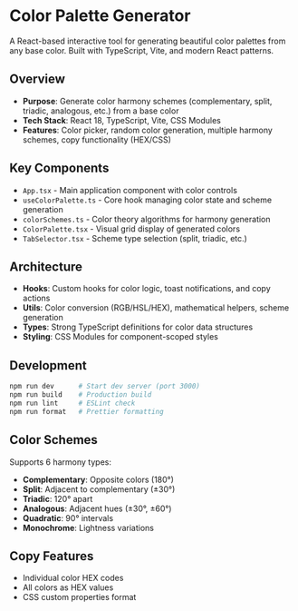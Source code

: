 # Color Palette Generator

A React-based interactive tool for generating beautiful color palettes from any base color. Built with TypeScript, Vite, and modern React patterns.

## Overview

- **Purpose**: Generate color harmony schemes (complementary, split, triadic, analogous, etc.) from a base color
- **Tech Stack**: React 18, TypeScript, Vite, CSS Modules
- **Features**: Color picker, random color generation, multiple harmony schemes, copy functionality (HEX/CSS)

## Key Components

- `App.tsx` - Main application component with color controls
- `useColorPalette.ts` - Core hook managing color state and scheme generation
- `colorSchemes.ts` - Color theory algorithms for harmony generation
- `ColorPalette.tsx` - Visual grid display of generated colors
- `TabSelector.tsx` - Scheme type selection (split, triadic, etc.)

## Architecture

- **Hooks**: Custom hooks for color logic, toast notifications, and copy actions
- **Utils**: Color conversion (RGB/HSL/HEX), mathematical helpers, scheme generation
- **Types**: Strong TypeScript definitions for color data structures
- **Styling**: CSS Modules for component-scoped styles

## Development

```bash
npm run dev      # Start dev server (port 3000)
npm run build    # Production build
npm run lint     # ESLint check
npm run format   # Prettier formatting
```

## Color Schemes

Supports 6 harmony types:

- **Complementary**: Opposite colors (180°)
- **Split**: Adjacent to complementary (±30°)
- **Triadic**: 120° apart
- **Analogous**: Adjacent hues (±30°, ±60°)
- **Quadratic**: 90° intervals
- **Monochrome**: Lightness variations

## Copy Features

- Individual color HEX codes
- All colors as HEX values
- CSS custom properties format
